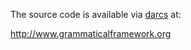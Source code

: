 The source code is available via [darcs](http://www.darcs.net/) at:

http://www.grammaticalframework.org